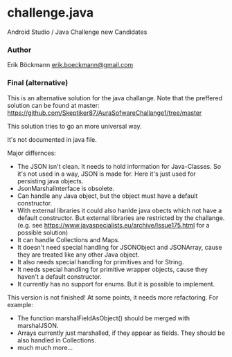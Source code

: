 # challenge.java
Android Studio / Java Challenge new Candidates

### Author
Erik Böckmann
erik.boeckmann@gmail.com

### Final (alternative)
This is an alternative solution for the java challange.
Note that the preffered solution can be found at master: https://github.com/Skeptiker87/AuraSofwareChallange1/tree/master

This solution tries to go an more universal way.

It's not documented in java file.

Major differnces:
* The JSON isn't clean. It needs to hold information for Java-Classes. So it's not used in a way, JSON is made for. Here it's just used for persisting java objects.
* JsonMarshalInterface is obsolete.
* Can handle any Java object, but the object must have a default constructor.
* With external libraries it could also hanlde java obects which not have a default constructor. But external libraries are restricted by the challange. (e.g. see https://www.javaspecialists.eu/archive/Issue175.html for a possible solution)
* It can handle Collections and Maps.
* It doesn't need special handling for JSONObject and JSONArray, cause they are treated like any other Java object.
* It also needs special handling for primitives and for String.
* It needs special handling for primitive wrapper objects, cause they haven't a default constructor.
* It currently has no support for enums. But it is possible to implement.

This version is not finished!
At some points, it needs more refactoring. For example:
* The function marshalFieldAsObject() should be merged with marshalJSON.
* Arrays currently just marshalled, if they appear as fields. They should be also handled in Collections.
* much much more...

